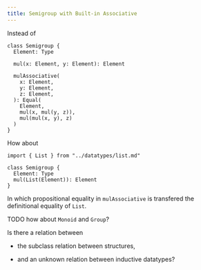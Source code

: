 ```yaml
---
title: Semigroup with Built-in Associative
---
```


Instead of

```
class Semigroup {
  Element: Type

  mul(x: Element, y: Element): Element

  mulAssociative(
    x: Element,
    y: Element,
    z: Element,
  ): Equal(
    Element,
    mul(x, mul(y, z)),
    mul(mul(x, y), z)
  )
}
```

How about

```cicada
import { List } from "../datatypes/list.md"

class Semigroup {
  Element: Type
  mul(List(Element)): Element
}
```

In which propositional equality in `mulAssociative`
is transfered the definitional equality of `List`.

TODO how about `Monoid` and `Group`?

Is there a relation between

- the subclass relation between structures,

- and an unknown relation between inductive datatypes?
